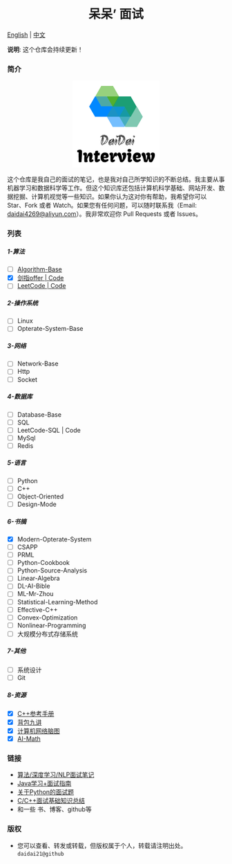 <div align=center><h1>呆呆’ 面试</h1></div>

<a href="../README.md">English</a> | <a href="doc/README-cn.md">中文</a>

**说明**: 这个仓库会持续更新！

### 简介

<div align="center"><img src="img/logo.png"></div>

这个仓库是我自己的面试的笔记，也是我对自己所学知识的不断总结。我主要从事机器学习和数据科学等工作。但这个知识库还包括计算机科学基础、网站开发、数据挖掘、计算机视觉等一些知识。如果你认为这对你有帮助，我希望你可以 Star、Fork 或者 Watch。如果您有任何问题，可以随时联系我（Email: daidai4269@aliyun.com）。我非常欢迎你 Pull Requests 或者 Issues。

### 列表

##### 1-算法

- [ ] [Algorithm-Base](https://github.com/CyC2018/CS-Notes/blob/master/docs/notes/%E7%AE%97%E6%B3%95.md)
- [x] [剑指offer | Code](1-Algorithm/剑指offer.md)
- [ ] [LeetCode | Code](https://github.com/daidai21/leetcode)

##### 2-操作系统

- [ ] Linux
- [ ] Opterate-System-Base

##### 3-网络

- [ ] Network-Base
- [ ] Http
- [ ] Socket

##### 4-数据库

- [ ] Database-Base
- [ ] SQL
- [ ] LeetCode-SQL | Code
- [ ] MySql
- [ ] Redis

##### 5-语言

- [ ] Python
- [ ] C++
- [ ] Object-Oriented
- [ ] Design-Mode

##### 6-书摘

- [x] Modern-Opterate-System
- [ ] CSAPP
- [ ] PRML
- [ ] Python-Cookbook
- [ ] Python-Source-Analysis
- [ ] Linear-Algebra
- [ ] DL-AI-Bible
- [ ] ML-Mr-Zhou
- [ ] Statistical-Learning-Method
- [ ] Effective-C++
- [ ] Convex-Optimization
- [ ] Nonlinear-Programming
- [ ] 大规模分布式存储系统

##### 7-其他

- [ ] 系统设计
- [ ] Git

##### 8-资源

- [x] [C++参考手册](Resource/)
- [x] [背包九讲](Resource/背包九讲.pdf)
- [x] [计算机网络脑图](Resource/计算机网络脑图.png)
- [x] [AI-Math](Resource/AI-Math.pdf)

### 链接

- [算法/深度学习/NLP面试笔记
](https://github.com/imhuay/Algorithm_Interview_Notes-Chinese)
- [Java学习+面试指南](https://github.com/Snailclimb/JavaGuide)
- [关于Python的面试题
](https://github.com/taizilongxu/interview_python)
- [C/C++面试基础知识总结](https://github.com/huihut/interview#%E7%AE%97%E6%B3%95)
- 和一些 书、博客、github等

### 版权

- 您可以查看、转发或转载，但版权属于个人，转载请注明出处。`daidai21@github`
